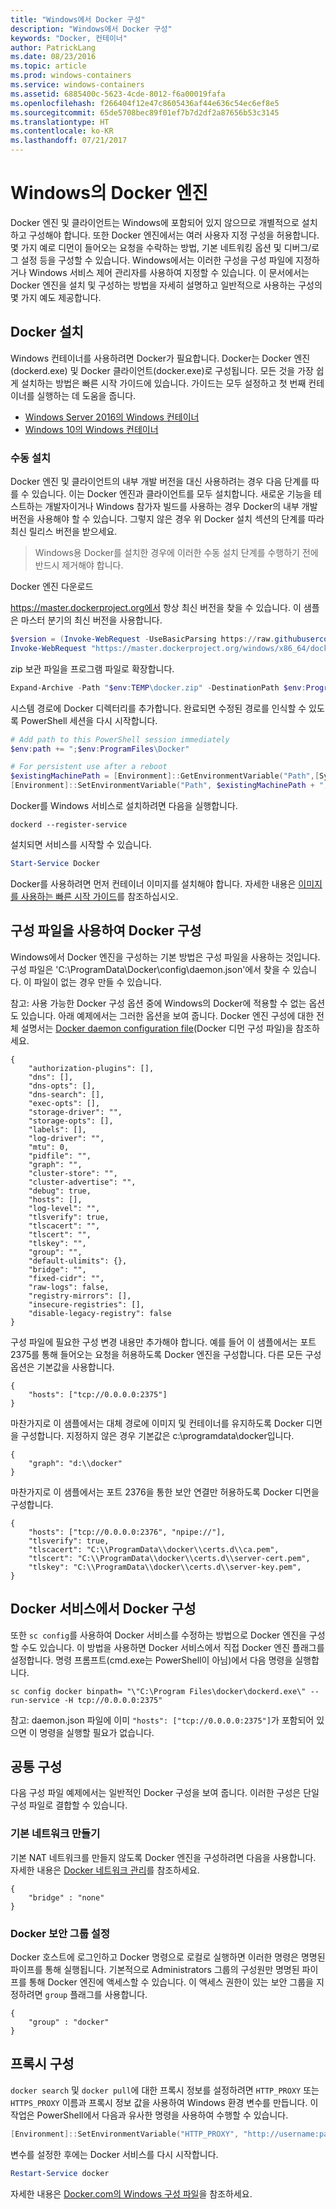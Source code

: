 ```yaml
---
title: "Windows에서 Docker 구성"
description: "Windows에서 Docker 구성"
keywords: "Docker, 컨테이너"
author: PatrickLang
ms.date: 08/23/2016
ms.topic: article
ms.prod: windows-containers
ms.service: windows-containers
ms.assetid: 6885400c-5623-4cde-8012-f6a00019fafa
ms.openlocfilehash: f266404f12e47c8605436af44e636c54ec6ef8e5
ms.sourcegitcommit: 65de5708bec89f01ef7b7d2df2a87656b53c3145
ms.translationtype: HT
ms.contentlocale: ko-KR
ms.lasthandoff: 07/21/2017
---
```

# Windows의 Docker 엔진

Docker 엔진 및 클라이언트는 Windows에 포함되어 있지 않으므로 개별적으로 설치하고 구성해야 합니다. 또한 Docker 엔진에서는 여러 사용자 지정 구성을 허용합니다. 몇 가지 예로 디먼이 들어오는 요청을 수락하는 방법, 기본 네트워킹 옵션 및 디버그/로그 설정 등을 구성할 수 있습니다. Windows에서는 이러한 구성을 구성 파일에 지정하거나 Windows 서비스 제어 관리자를 사용하여 지정할 수 있습니다. 이 문서에서는 Docker 엔진을 설치 및 구성하는 방법을 자세히 설명하고 일반적으로 사용하는 구성의 몇 가지 예도 제공합니다.


## Docker 설치
Windows 컨테이너를 사용하려면 Docker가 필요합니다. Docker는 Docker 엔진(dockerd.exe) 및 Docker 클라이언트(docker.exe)로 구성됩니다. 모든 것을 가장 쉽게 설치하는 방법은 빠른 시작 가이드에 있습니다. 가이드는 모두 설정하고 첫 번째 컨테이너를 실행하는 데 도움을 줍니다. 

* [Windows Server 2016의 Windows 컨테이너](../quick-start/quick-start-windows-server.md)
* [Windows 10의 Windows 컨테이너](../quick-start/quick-start-windows-10.md)


### 수동 설치
Docker 엔진 및 클라이언트의 내부 개발 버전을 대신 사용하려는 경우 다음 단계를 따를 수 있습니다. 이는 Docker 엔진과 클라이언트를 모두 설치합니다. 새로운 기능을 테스트하는 개발자이거나 Windows 참가자 빌드를 사용하는 경우 Docker의 내부 개발 버전을 사용해야 할 수 있습니다. 그렇지 않은 경우 위 Docker 설치 섹션의 단계를 따라 최신 릴리스 버전을 받으세요.

> Windows용 Docker를 설치한 경우에 이러한 수동 설치 단계를 수행하기 전에 반드시 제거해야 합니다. 

Docker 엔진 다운로드

https://master.dockerproject.org에서 항상 최신 버전을 찾을 수 있습니다. 이 샘플은 마스터 분기의 최신 버전을 사용합니다. 

```powershell
$version = (Invoke-WebRequest -UseBasicParsing https://raw.githubusercontent.com/docker/docker/master/VERSION).Content.Trim()
Invoke-WebRequest "https://master.dockerproject.org/windows/x86_64/docker-$($version).zip" -OutFile "$env:TEMP\docker.zip" -UseBasicParsing
```

zip 보관 파일을 프로그램 파일로 확장합니다.

```powershell
Expand-Archive -Path "$env:TEMP\docker.zip" -DestinationPath $env:ProgramFiles
```

시스템 경로에 Docker 디렉터리를 추가합니다. 완료되면 수정된 경로를 인식할 수 있도록 PowerShell 세션을 다시 시작합니다.

```powershell
# Add path to this PowerShell session immediately
$env:path += ";$env:ProgramFiles\Docker"

# For persistent use after a reboot
$existingMachinePath = [Environment]::GetEnvironmentVariable("Path",[System.EnvironmentVariableTarget]::Machine)
[Environment]::SetEnvironmentVariable("Path", $existingMachinePath + ";$env:ProgramFiles\Docker", [EnvironmentVariableTarget]::Machine)
```

Docker를 Windows 서비스로 설치하려면 다음을 실행합니다.

```none
dockerd --register-service
```

설치되면 서비스를 시작할 수 있습니다.

```powershell
Start-Service Docker
```

Docker를 사용하려면 먼저 컨테이너 이미지를 설치해야 합니다. 자세한 내용은 [이미지를 사용하는 빠른 시작 가이드](../quick-start/quick-start-images.md)를 참조하십시오.

## 구성 파일을 사용하여 Docker 구성

Windows에서 Docker 엔진을 구성하는 기본 방법은 구성 파일을 사용하는 것입니다. 구성 파일은 'C:\ProgramData\Docker\config\daemon.json'에서 찾을 수 있습니다. 이 파일이 없는 경우 만들 수 있습니다.

참고: 사용 가능한 Docker 구성 옵션 중에 Windows의 Docker에 적용할 수 없는 옵션도 있습니다. 아래 예제에서는 그러한 옵션을 보여 줍니다. Docker 엔진 구성에 대한 전체 설명서는 [Docker daemon configuration file](https://docs.docker.com/engine/reference/commandline/dockerd/#/windows-configuration-file)(Docker 디먼 구성 파일)을 참조하세요.

```none
{
    "authorization-plugins": [],
    "dns": [],
    "dns-opts": [],
    "dns-search": [],
    "exec-opts": [],
    "storage-driver": "",
    "storage-opts": [],
    "labels": [],
    "log-driver": "", 
    "mtu": 0,
    "pidfile": "",
    "graph": "",
    "cluster-store": "",
    "cluster-advertise": "",
    "debug": true,
    "hosts": [],
    "log-level": "",
    "tlsverify": true,
    "tlscacert": "",
    "tlscert": "",
    "tlskey": "",
    "group": "",
    "default-ulimits": {},
    "bridge": "",
    "fixed-cidr": "",
    "raw-logs": false,
    "registry-mirrors": [],
    "insecure-registries": [],
    "disable-legacy-registry": false
}
```

구성 파일에 필요한 구성 변경 내용만 추가해야 합니다. 예를 들어 이 샘플에서는 포트 2375를 통해 들어오는 요청을 허용하도록 Docker 엔진을 구성합니다. 다른 모든 구성 옵션은 기본값을 사용합니다.

```none
{
    "hosts": ["tcp://0.0.0.0:2375"]
}
```

마찬가지로 이 샘플에서는 대체 경로에 이미지 및 컨테이너를 유지하도록 Docker 디먼을 구성합니다. 지정하지 않은 경우 기본값은 c:\programdata\docker입니다.

```none
{    
    "graph": "d:\\docker"
}
```

마찬가지로 이 샘플에서는 포트 2376을 통한 보안 연결만 허용하도록 Docker 디먼을 구성합니다.

```none
{
    "hosts": ["tcp://0.0.0.0:2376", "npipe://"],
    "tlsverify": true,
    "tlscacert": "C:\\ProgramData\\docker\\certs.d\\ca.pem",
    "tlscert": "C:\\ProgramData\\docker\\certs.d\\server-cert.pem",
    "tlskey": "C:\\ProgramData\\docker\\certs.d\\server-key.pem",
}
```

## Docker 서비스에서 Docker 구성

또한 `sc config`를 사용하여 Docker 서비스를 수정하는 방법으로 Docker 엔진을 구성할 수도 있습니다. 이 방법을 사용하면 Docker 서비스에서 직접 Docker 엔진 플래그를 설정합니다. 명령 프롬프트(cmd.exe는 PowerShell이 아님)에서 다음 명령을 실행합니다.


```none
sc config docker binpath= "\"C:\Program Files\docker\dockerd.exe\" --run-service -H tcp://0.0.0.0:2375"
```

참고: daemon.json 파일에 이미 `"hosts": ["tcp://0.0.0.0:2375"]`가 포함되어 있으면 이 명령을 실행할 필요가 없습니다.

## 공통 구성

다음 구성 파일 예제에서는 일반적인 Docker 구성을 보여 줍니다. 이러한 구성은 단일 구성 파일로 결합할 수 있습니다.

### 기본 네트워크 만들기 

기본 NAT 네트워크를 만들지 않도록 Docker 엔진을 구성하려면 다음을 사용합니다. 자세한 내용은 [Docker 네트워크 관리](../manage-containers/container-networking.md)를 참조하세요.

```none
{
    "bridge" : "none"
}
```

### Docker 보안 그룹 설정

Docker 호스트에 로그인하고 Docker 명령으로 로컬로 실행하면 이러한 명령은 명명된 파이프를 통해 실행됩니다. 기본적으로 Administrators 그룹의 구성원만 명명된 파이프를 통해 Docker 엔진에 액세스할 수 있습니다. 이 액세스 권한이 있는 보안 그룹을 지정하려면 `group` 플래그를 사용합니다.

```none
{
    "group" : "docker"
}
```

## 프록시 구성

`docker search` 및 `docker pull`에 대한 프록시 정보를 설정하려면 `HTTP_PROXY` 또는 `HTTPS_PROXY` 이름과 프록시 정보 값을 사용하여 Windows 환경 변수를 만듭니다. 이 작업은 PowerShell에서 다음과 유사한 명령을 사용하여 수행할 수 있습니다.

```powershell
[Environment]::SetEnvironmentVariable("HTTP_PROXY", "http://username:password@proxy:port/", [EnvironmentVariableTarget]::Machine)
```

변수를 설정한 후에는 Docker 서비스를 다시 시작합니다.

```powershell
Restart-Service docker
```

자세한 내용은 [Docker.com의 Windows 구성 파일](https://docs.docker.com/engine/reference/commandline/dockerd/#/windows-configuration-file)을 참조하세요.

